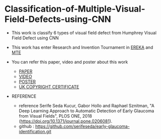 # Classification-of-Multiple-Visual-Field-Defects-using-CNN
- This work is classify 6 types of visual field defect from Humphrey Visual Field Defect using CNN  
- This work has enter Research and Invention Tournament in [EREKA]() and [MTE](https://mte.org.my/)

- You can refer this paper, video and poster about this work
  - [PAPER](https://iopscience.iop.org/article/10.1088/1742-6596/1755/1/012041/meta)
  - [VIDEO](https://youtu.be/jRHmQ9ru004)
  - [POSTER](https://github.com/masyitah-abu/Classification-of-Multiple-Visual-Field-Defects-using-CNN/blob/main/GUI/Ereka%20Poster.pptx)
  - [UK COPYRIGHT CERTIFICATE](https://github.com/masyitah-abu/Classification-of-Multiple-Visual-Field-Defects-using-CNN/blob/main/GUI/UK%20Certificate.pdf)

- REFERENCE
  - reference Serife Seda Kucur, Gabor Hollo and Raphael Sznitman, "A Deep Learning Approach to Automatic Detection of Early Glaucoma from Visual Fields", PLOS ONE, 2018 (https://doi.org/10.1371/journal.pone.0206081). 
  - github : https://github.com/serifeseda/early-glaucoma-identification.git
